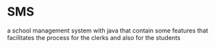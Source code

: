 # SMS
a school management system with java that contain some features that facilitates the process for the clerks and also for the students
